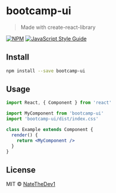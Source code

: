 # bootcamp-ui

> Made with create-react-library

[![NPM](https://img.shields.io/npm/v/bootcamp-ui.svg)](https://www.npmjs.com/package/bootcamp-ui) [![JavaScript Style Guide](https://img.shields.io/badge/code_style-standard-brightgreen.svg)](https://standardjs.com)

## Install

```bash
npm install --save bootcamp-ui
```

## Usage

```jsx
import React, { Component } from 'react'

import MyComponent from 'bootcamp-ui'
import 'bootcamp-ui/dist/index.css'

class Example extends Component {
  render() {
    return <MyComponent />
  }
}
```

## License

MIT © [NateTheDev1](https://github.com/NateTheDev1)
